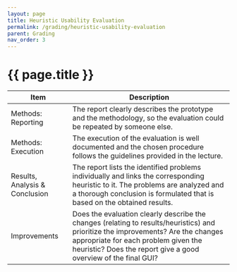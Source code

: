 ```yaml
---
layout: page
title: Heuristic Usability Evaluation
permalink: /grading/heuristic-usability-evaluation
parent: Grading
nav_order: 3
---
```


# {{ page.title }}

| Item | Description |
| --- | --- |
| Methods: Reporting | The report clearly describes the prototype and the methodology, so the evaluation could be repeated by someone else. |
| Methods: Execution | The execution of the evaluation is well documented and the chosen procedure follows the guidelines provided in the lecture. |
| Results, Analysis & Conclusion | The report lists the identified problems individually and links the corresponding heuristic to it. The problems are analyzed and a thorough conclusion is formulated that is based on the obtained results. |
| Improvements | Does the evaluation clearly describe the changes (relating to results/heuristics) and prioritize the improvements? Are the changes appropriate for each problem given the heuristic? Does the report give a good overview of the final GUI?|
